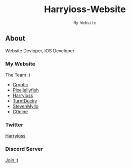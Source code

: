 <div align="center">

# Harryioss-Website
``` 
My Website
```

</div>

## About

Website Devloper, iOS Developer

### My Website
The Team :)
- [Cryptic](https://twitter.com/cr4ptic
)
- [Pixeljellyfish](https://twitter.com/pixeljellyfish)
- [Harryioss](https://twitter.com/harryioss)
- [TurntDucky](https://twitter.com/turntducky)
- [StevenMyllo](https://twitter.com/myllo_steven)
- [C0dine](https://twitter.com/c0dine)<br/>

### Twitter
[Harryioss](https://twitter.com/harryioss) <br/>

### Discord Server
[Join :)](https://discord.gg/vG23fCF) <br/>
